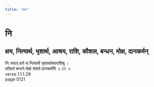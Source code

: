 ```yaml
---
title: "क्षय"
---
```


# नि
## क्षय, नित्यार्थ, भृशार्थ, आश्रय, राशि, कौशल, बन्धन, मोक्ष, दानकर्मन्
निः स्यात् क्षये च नित्यार्थे भृशार्थाश्रयराशिषु ।<BR>कौशले बन्धने मोक्षे संशये दानकर्मणि ॥ २९ ॥<BR>verse 1.1.1.29<BR>page 0121

